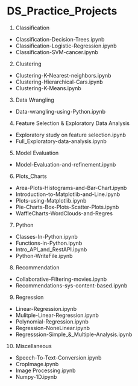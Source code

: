 # DS_Practice_Projects 
1. Classification
  - Classification-Decision-Trees.ipynb
  - Classification-Logistic-Regression.ipynb
  - Classification-SVM-cancer.ipynb

2. Clustering
  - Clustering-K-Nearest-neighbors.ipynb
  - Clustering-Hierarchical-Cars.ipynb
  - Clustering-K-Means.ipynb

3. Data Wrangling
  - Data-wrangling-using-Python.ipynb

4. Feature Selection & Exploratory Data Analysis
  - Exploratory study on feature selection.ipynb
  - Full_Exploratory-data-analysis.ipynb

5. Model Evaluation
  - Model-Evaluation-and-refinement.ipynb

6. Plots_Charts
  - Area-Plots-Histograms-and-Bar-Chart.ipynb
  - Introduction-to-Matplotlib-and-Line.ipynb
  - Plots-using-Matplotlib.ipynb
  - Pie-Charts-Box-Plots-Scatter-Plots.ipynb
  - WaffleCharts-WordClouds-and-Regres

7. Python
  - Classes-In-Python.ipynb
  - Functions-in-Python.ipynb
  - Intro_API_and_RestAPI.ipynb
  - Python-WriteFile.ipynb

8. Recommendation
  - Collaborative-Filtering-movies.ipynb
  - Recommendations-sys-content-based.ipynb

9. Regression
  - Linear-Regression.ipynb
  - Mulitple-Linear-Regression.ipynb
  - Polynomial-Regression.ipynb
  - Regression-NoneLinear.ipynb
  - Regresssion-Simple_&_Multiple-Analysis.ipynb

10. Miscellaneous
  - Speech-To-Text-Conversion.ipynb
  - CropImage.ipynb
  - Image Processing.ipynb
  - Numpy-1D.ipynb
